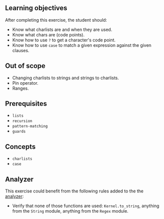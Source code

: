 ## Learning objectives

After completing this exercise, the student should:

- Know what charlists are and when they are used.
- Know what chars are (code points).
- Know how to use `?` to get a character's code point.
- Know how to use `case` to match a given expression against the given clauses.

## Out of scope

- Changing charlists to strings and strings to charlists.
- Pin operator.
- Ranges.

## Prerequisites

- `lists`
- `recursion`
- `pattern-matching`
- `guards`

## Concepts

- `charlists`
- `case`

## Analyzer

This exercise could benefit from the following rules added to the the [analyzer][analyzer]:

- Verify that none of those functions are used: `Kernel.to_string`, anything from the `String` module, anything from the `Regex` module.

[analyzer]: https://github.com/exercism/elixir-analyzer
